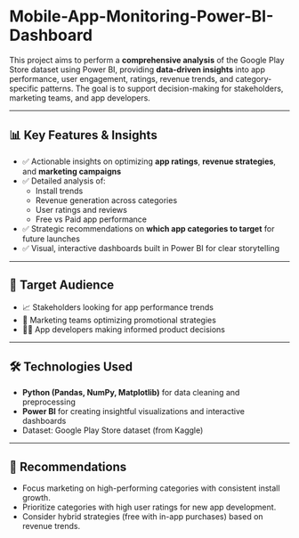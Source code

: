 # Mobile-App-Monitoring-Power-BI-Dashboard


This project aims to perform a **comprehensive analysis** of the Google Play Store dataset using Power BI, providing **data-driven insights** into app performance, user engagement, ratings, revenue trends, and category-specific patterns. The goal is to support decision-making for stakeholders, marketing teams, and app developers.

---

## 📊 Key Features & Insights

- ✅ Actionable insights on optimizing **app ratings**, **revenue strategies**, and **marketing campaigns**
- ✅ Detailed analysis of:
  - Install trends
  - Revenue generation across categories
  - User ratings and reviews
  - Free vs Paid app performance
- ✅ Strategic recommendations on **which app categories to target** for future launches
- ✅ Visual, interactive dashboards built in Power BI for clear storytelling

---

## 🎯 Target Audience

- 📈 Stakeholders looking for app performance trends  
- 📣 Marketing teams optimizing promotional strategies  
- 👨‍💻 App developers making informed product decisions  

---

## 🛠 Technologies Used

- **Python (Pandas, NumPy, Matplotlib)** for data cleaning and preprocessing  
- **Power BI** for creating insightful visualizations and interactive dashboards  
- Dataset: Google Play Store dataset (from Kaggle)

---

## 📢 Recommendations

- Focus marketing on high-performing categories with consistent install growth.
- Prioritize categories with high user ratings for new app development.
- Consider hybrid strategies (free with in-app purchases) based on revenue trends.




